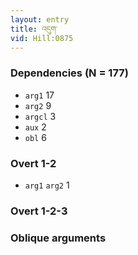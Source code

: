 ```yaml
---
layout: entry
title: འདུག་
vid: Hill:0875
---
```

### Dependencies (N = 177)
* `arg1` 17
* `arg2` 9
* `argcl` 3
* `aux` 2
* `obl` 6


### Overt 1-2
* `arg1` `arg2` 1


### Overt 1-2-3


### Oblique arguments
